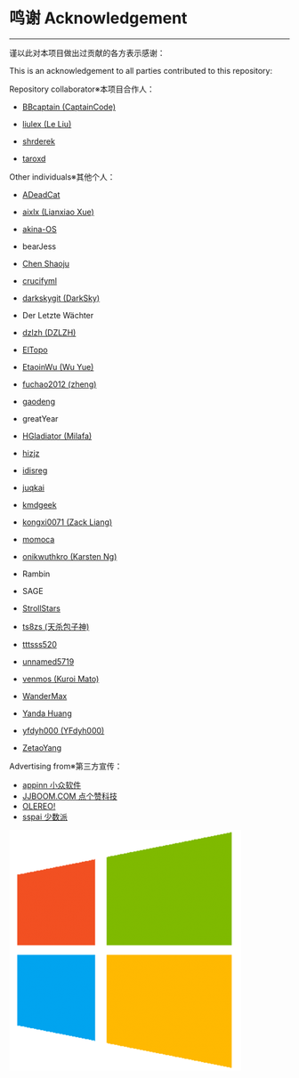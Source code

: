 # 鸣谢 Acknowledgement

---

谨以此对本项目做出过贡献的各方表示感谢：

This is an acknowledgement to all parties contributed to this repository:

Repository collaborator※本项目合作人：

* [BBcaptain \(CaptainCode\)](https://github.com/BBcaptain)

* [liulex \(Le Liu\)](https://github.com/liulex)

* [shrderek](https://github.com/shrderek)
* [taroxd](https://github.com/taroxd)

Other individuals※其他个人：

* [ADeadCat](https://github.com/ADeadCat)

* [aixlx \(Lianxiao Xue\)](https://github.com/aixlx)

* [akina-OS](https://github.com/akina-OS)

* bearJess

* [Chen Shaoju](https://github.com/chenshaoju)

* [crucifyml](https://github.com/crucifyml)

* [darkskygit \(DarkSky\)](https://github.com/darkskygit)

* Der Letzte Wächter

* [dzlzh \(DZLZH\)](https://github.com/dzlzh)

* [ElTopo](https://github.com/ElTopo)

* [EtaoinWu \(Wu Yue\)](https://github.com/EtaoinWu)

* [fuchao2012 \(zheng\)](https://github.com/fuchao2012)

* [gaodeng](https://github.com/gaodeng)

* greatYear

* [HGladiator \(Milafa\)](https://github.com/HGladiator)

* [hizjz](https://github.com/hizjz)

* [idisreg](https://github.com/idisreg)

* [juqkai](https://github.com/juqkai)

* [kmdgeek](https://github.com/kmdgeek)

* [kongxi0071 \(Zack Liang\)](https://github.com/kongxi0071)

* [momoca](https://github.com/momoca)

* [onikwuthkro \(Karsten Ng\)](https://github.com/onikwuthkro)

* Rambin

* SAGE

* [StrollStars](https://github.com/StrollStars)

* [ts8zs \(天杀包子神\)](https://github.com/ts8zs)

* [tttsss520](https://github.com/tttsss520)

* [unnamed5719](https://github.com/unnamed5719)

* [venmos \(Kuroi Mato\)](https://github.com/venmos)

* [WanderMax](https://github.com/WanderMax)

* [Yanda Huang](https://github.com/yodahuang)

* [yfdyh000 \(YFdyh000\)](https://github.com/yfdyh000)

* [ZetaoYang](https://github.com/ZetaoYang)

Advertising from※第三方宣传：

* [appinn   小众软件](http://www.appinn.com/windows-apps-that-amaze-us/)
* [JJBOOM.COM   点个赞科技](http://wiki.jjboom.com/doku.php?id=专题策划:常用软件建议)
* [OLEREO!](http://olereo.com/links)
* [sspai   少数派](https://sspai.com/post/38866)

![](/assets/windows_logo.png)

